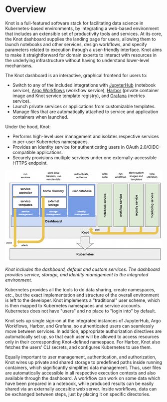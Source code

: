 Overview
========

Knot is a full-featured software stack for facilitating data science in Kubernetes-based environments, by integrating a web-based environment that includes an extensible set of productivity tools and services. At its core, the Knot dashboard supplies the landing page for users, allowing them to launch notebooks and other services, design workflows, and specify parameters related to execution through a user-friendly interface. Knot aims to make it straightforward for domain experts to interact with resources in the underlying infrastructure without having to understand lower-level mechanisms.

The Knot dashboard is an interactive, graphical frontend for users to:

- Switch to any of the included integrations with [JupyterHub](https://jupyter.org/hub) (notebook service), [Argo Workflows](https://argoproj.github.io/workflows) (workflow service), [Harbor](https://goharbor.io) (private container image and Knot service template registry), and [Grafana](https://grafana.com) (metrics service).
- Launch private services or applications from customizable templates.
- Manage files that are automatically attached to service and application containers when launched.

Under the hood, Knot:

- Performs high-level user management and isolates respective services in per-user Kubernetes namespaces.
- Provides an identity service for authenticating users in OAuth 2.0/OIDC-compatible applications.
- Securely provisions multiple services under one externally-accessible HTTPS endpoint.

![](images/overall-diagram.png)

*Knot includes the dashboard, default and custom services. The dashboard provides service, storage, and identity management to the integrated environment.*

Kubernetes provides all the tools to do data sharing, create namespaces, etc., but the exact implementation and structure of the overall environment is left to the developer. Knot implements a "traditional" user scheme, which is then mapped to Kubernetes namespaces and service accounts. Kubernetes does not have "users" and no place to "login into" by default.

Knot sets up single sign-on at the integrated instances of JupyterHub, Argo Workflows, Harbor, and Grafana, so authenticated users can seamlessly move between services. In addition, appropriate authorization directives are automatically set up, so that each user will be allowed to access resources only in their corresponding Knot-defined namespace. For Harbor, Knot also fetches the users' CLI secrets, and configures Kubernetes to use them.

Equally important to user management, authentication, and authorization, Knot wires up private and shared storage to predefined paths inside running containers, which significantly simplifies data management. Thus, user files are automatically accessible in all respective execution contexts and also available through the dashboard. A workflow can work on some data which have been prepared in a notebook, while produced results can be easily shared via an externally accesible web server. Inside workflows, data can be exchanged between steps, just by placing it on specific directories.
